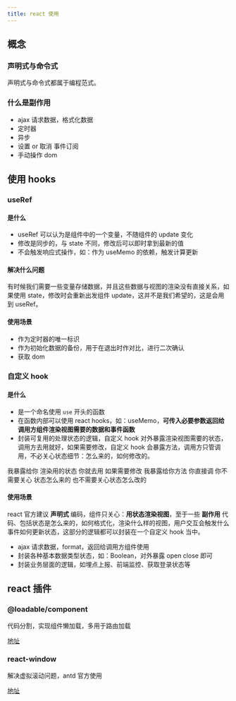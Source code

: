 ```yaml
---
title: react 使用
---
```


## 概念

### 声明式与命令式

声明式与命令式都属于编程范式。

### 什么是副作用

- ajax 请求数据，格式化数据
- 定时器
- 异步
- 设置 or 取消 事件订阅
- 手动操作 dom

## 使用 hooks

### useRef

#### 是什么

- useRef 可以认为是组件中的一个变量，不随组件的 update 变化
- 修改是同步的，与 state 不同，修改后可以即时拿到最新的值
- 不会触发响应式操作，如：作为 useMemo 的依赖，触发计算更新

#### 解决什么问题

有时候我们需要一些变量存储数据，并且这些数据与视图的渲染没有直接关系，如果使用 state，修改时会重新出发组件 update，这并不是我们希望的，这是会用到 useRef。

#### 使用场景

- 作为定时器的唯一标识
- 作为初始化数据的备份，用于在退出时作对比，进行二次确认
- 获取 dom

### 自定义 hook

#### 是什么

- 是一个命名使用 `use` 开头的函数
- 在函数内部可以使用 react hooks，如：useMemo，**可传入必要参数返回给调用方组件渲染视图需要的数据和事件函数**
- 封装可复用的处理状态的逻辑，自定义 hook 对外暴露渲染视图需要的状态，调用方去用就好，如果需要修改，自定义 hook 会暴露方法，调用方只管调用，不必关心状态细节：怎么来的，如何修改的。

我暴露给你 渲染用的状态   你就去用   如果需要修改   我暴露给你方法    你直接调   你不需要关心   状态怎么来的  也不需要关心状态怎么改的

#### 使用场景

react 官方建议 **声明式** 编码，组件只关心：**用状态渲染视图**，至于一些 **副作用** 代码、包括状态是怎么来的，如何格式化，渲染什么样的视图，用户交互会触发什么事件如何更新状态，这部分的逻辑都可以封装在一个自定义 hook 当中。

- ajax 请求数据，format，返回给调用方组件使用
- 封装各种基本数据类型状态，如：Boolean，对外暴露 open close 即可
- 封装业务层面的逻辑，如埋点上报、前端监控、获取登录状态等

## react 插件

### @loadable/component

代码分割，实现组件懒加载，多用于路由加载

[地址](https://loadable-components.com/)

### react-window

解决虚拟滚动问题，antd 官方使用

[地址](https://loadable-components.com/)